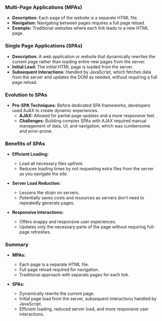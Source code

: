 ### Multi-Page Applications (MPAs)

- **Description:** Each page of the website is a separate HTML file.
- **Navigation:** Navigating between pages requires a full page reload.
- **Example:** Traditional websites where each link leads to a new HTML page.

### Single Page Applications (SPAs)

- **Description:** A web application or website that dynamically rewrites the current page rather than loading entire new pages from the server.
- **Initial Load:** The initial HTML page is loaded from the server.
- **Subsequent Interactions:** Handled by JavaScript, which fetches data from the server and updates the DOM as needed, without requiring a full page reload.

### Evolution to SPAs

- **Pre-SPA Techniques:** Before dedicated SPA frameworks, developers used AJAX to create dynamic experiences.
  - **AJAX:** Allowed for partial page updates and a more responsive feel.
  - **Challenges:** Building complex SPAs with AJAX required manual management of data, UI, and navigation, which was cumbersome and error-prone.

### Benefits of SPAs

- **Efficient Loading:** 
  - Load all necessary files upfront.
  - Reduces loading times by not requesting extra files from the server as you navigate the site.

- **Server Load Reduction:** 
  - Lessens the strain on servers.
  - Potentially saves costs and resources as servers don’t need to repeatedly generate pages.

- **Responsive Interactions:**
  - Offers snappy and responsive user experiences.
  - Updates only the necessary parts of the page without requiring full-page refreshes.

### Summary

- **MPAs:**
  - Each page is a separate HTML file.
  - Full page reload required for navigation.
  - Traditional approach with separate pages for each link.

- **SPAs:**
  - Dynamically rewrite the current page.
  - Initial page load from the server, subsequent interactions handled by JavaScript.
  - Efficient loading, reduced server load, and more responsive user interactions.